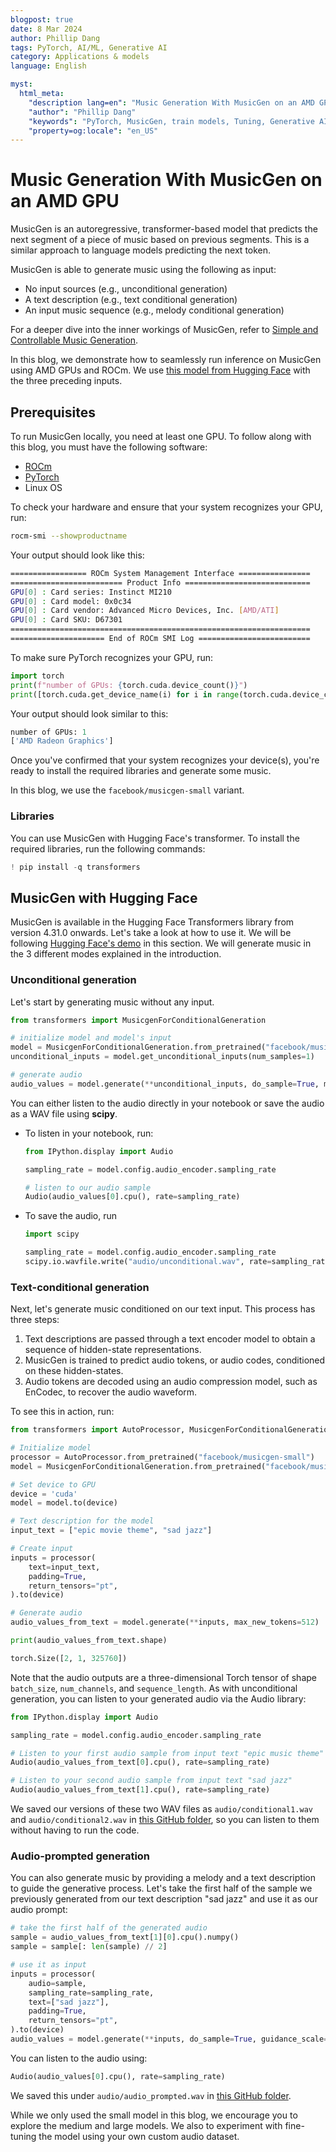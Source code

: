 ```yaml
---
blogpost: true
date: 8 Mar 2024
author: Phillip Dang
tags: PyTorch, AI/ML, Generative AI
category: Applications & models
language: English

myst:
  html_meta:
    "description lang=en": "Music Generation With MusicGen on an AMD GPU"
    "author": "Phillip Dang"
    "keywords": "PyTorch, MusicGen, train models, Tuning, Generative AI"
    "property=og:locale": "en_US"
---
```


# Music Generation With MusicGen on an AMD GPU

MusicGen is an autoregressive, transformer-based model that predicts the next segment of a piece of
music based on previous segments. This is a similar approach to language models predicting the next
token.

MusicGen is able to generate music using the following as input:

* No input sources (e.g., unconditional generation)
* A text description (e.g., text conditional generation)
* An input music sequence (e.g., melody conditional generation)

For a deeper dive into the inner workings of MusicGen, refer to
[Simple and Controllable Music Generation](https://arxiv.org/abs/2306.05284).

In this blog, we demonstrate how to seamlessly run inference on MusicGen using AMD GPUs and
ROCm. We use [this model from Hugging Face](https://huggingface.co/spaces/facebook/MusicGen)
with the three preceding inputs.

## Prerequisites

To run MusicGen locally, you need at least one GPU. To follow along with this blog, you must have the
following software:

* [ROCm](https://rocm.docs.amd.com/projects/install-on-linux/en/latest/tutorial/quick-start.html)
* [PyTorch](https://rocm.docs.amd.com/projects/install-on-linux/en/latest/how-to/3rd-party/pytorch-install.html)
* Linux OS

To check your hardware and ensure that your system recognizes your GPU, run:

``` bash
rocm-smi --showproductname
```

Your output should look like this:

```bash
================= ROCm System Management Interface ================
========================= Product Info ============================
GPU[0] : Card series: Instinct MI210
GPU[0] : Card model: 0x0c34
GPU[0] : Card vendor: Advanced Micro Devices, Inc. [AMD/ATI]
GPU[0] : Card SKU: D67301
===================================================================
===================== End of ROCm SMI Log =========================
```

To make sure PyTorch recognizes your GPU, run:

```python
import torch
print(f"number of GPUs: {torch.cuda.device_count()}")
print([torch.cuda.get_device_name(i) for i in range(torch.cuda.device_count())])
```

Your output should look similar to this:

```python
number of GPUs: 1
['AMD Radeon Graphics']
```

Once you've confirmed that your system recognizes your device(s), you're ready to install the required
libraries and generate some music.

In this blog, we use the `facebook/musicgen-small` variant.

### Libraries

You can use MusicGen with Hugging Face's transformer. To install the required libraries, run the following commands:

```python
! pip install -q transformers
```

## MusicGen with Hugging Face

MusicGen is available in the Hugging Face Transformers library from version 4.31.0 onwards. Let's take a look at how to use it. We will be following [Hugging Face's demo](https://huggingface.co/docs/transformers/model_doc/musicgen) in this section. We will generate music in the 3 different modes explained in the introduction.

### Unconditional generation

Let's start by generating music without any input.

```python
from transformers import MusicgenForConditionalGeneration

# initialize model and model's input
model = MusicgenForConditionalGeneration.from_pretrained("facebook/musicgen-small")
unconditional_inputs = model.get_unconditional_inputs(num_samples=1)

# generate audio
audio_values = model.generate(**unconditional_inputs, do_sample=True, max_new_tokens=256)
```

You can either listen to the audio directly in your notebook or save the audio as a WAV file using
**scipy**.

* To listen in your notebook, run:

  ```python
  from IPython.display import Audio

  sampling_rate = model.config.audio_encoder.sampling_rate

  # listen to our audio sample
  Audio(audio_values[0].cpu(), rate=sampling_rate)
  ```

* To save the audio, run

  ```python
  import scipy

  sampling_rate = model.config.audio_encoder.sampling_rate
  scipy.io.wavfile.write("audio/unconditional.wav", rate=sampling_rate, data=audio_values[0, 0].cpu().numpy())
  ```

### Text-conditional generation

Next, let's generate music conditioned on our text input. This process has three steps:

1. Text descriptions are passed through a text encoder model to obtain a sequence of hidden-state
  representations.
2. MusicGen is trained to predict audio tokens, or audio codes, conditioned on these hidden-states.
3. Audio tokens are decoded using an audio compression model, such as EnCodec, to recover the
  audio waveform.

To see this in action, run:

```python
from transformers import AutoProcessor, MusicgenForConditionalGeneration

# Initialize model
processor = AutoProcessor.from_pretrained("facebook/musicgen-small")
model = MusicgenForConditionalGeneration.from_pretrained("facebook/musicgen-small")

# Set device to GPU
device = 'cuda'
model = model.to(device)

# Text description for the model
input_text = ["epic movie theme", "sad jazz"]

# Create input
inputs = processor(
    text=input_text,
    padding=True,
    return_tensors="pt",
).to(device)

# Generate audio
audio_values_from_text = model.generate(**inputs, max_new_tokens=512)

print(audio_values_from_text.shape)
```

```python
torch.Size([2, 1, 325760])
```

Note that the audio outputs are a three-dimensional Torch tensor of shape `batch_size`,
`num_channels`, and `sequence_length`. As with unconditional generation, you can listen to your
generated audio via the Audio library:

```python
from IPython.display import Audio

sampling_rate = model.config.audio_encoder.sampling_rate

# Listen to your first audio sample from input text "epic music theme"
Audio(audio_values_from_text[0].cpu(), rate=sampling_rate)

# Listen to your second audio sample from input text "sad jazz"
Audio(audio_values_from_text[1].cpu(), rate=sampling_rate)
```

We saved our versions of these two WAV files as `audio/conditional1.wav` and
`audio/conditional2.wav` in [this GitHub folder](https://github.com/ROCm/rocm-blogs/tree/release/blogs/artificial-intelligence/MusicGen/audio), so you can listen to them without having to run the code.

### Audio-prompted generation

You can also generate music by providing a melody and a text description to guide the generative
process. Let's take the first half of the sample we previously generated from our text description
"sad jazz" and use it as our audio prompt:

```python
# take the first half of the generated audio
sample = audio_values_from_text[1][0].cpu().numpy()
sample = sample[: len(sample) // 2]

# use it as input
inputs = processor(
    audio=sample,
    sampling_rate=sampling_rate,
    text=["sad jazz"],
    padding=True,
    return_tensors="pt",
).to(device)
audio_values = model.generate(**inputs, do_sample=True, guidance_scale=3, max_new_tokens=256)
```

You can listen to the audio using:

```python
Audio(audio_values[0].cpu(), rate=sampling_rate)
```

We saved this under `audio/audio_prompted.wav` in [this GitHub folder](https://github.com/ROCm/rocm-blogs/tree/release/blogs/artificial-intelligence/MusicGen/audio).

While we only used the small model in this blog, we encourage you to explore the medium and
large models. We also to experiment with fine-tuning the model using your own custom audio
dataset.
